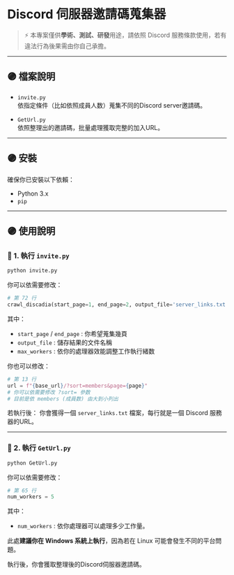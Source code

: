 # Discord 伺服器邀請碼蒐集器

> ⚡ 本專案僅供**學術、測試、研發**用途，請依照 Discord 服務條款使用，若有違法行為後果需由你自己承擔。

---

## 🟣 檔案說明

- `invite.py`  
  依指定條件（比如依照成員人数）蒐集不同的Discord server邀請碼。
  
- `GetUrl.py`  
  依照整理出的邀請碼，批量處理獲取完整的加入URL。  

---

## 🟣 安裝

確保你已安裝以下依賴：
- Python 3.x
- `pip`
---

## 🟣 使用說明

### 🔹 1. 執行 `invite.py`

```bash
python invite.py
```

你可以依需要修改：
```python
# 第 72 行
crawl_discadia(start_page=1, end_page=2, output_file='server_links.txt', max_workers=5)
```

其中：
- `start_page` / `end_page` : 你希望蒐集幾頁
- `output_file` : 儲存結果的文件名稱
- `max_workers` : 依你的處理器效能調整工作執行緒数


你也可以修改：
```python
# 第 13 行
url = f"{base_url}/?sort=members&page={page}" 
# 你可以依需要修改 ?sort= 參数
# 目前是依 members (成員数) 由大到小列出
``` 


若執行後：
你會獲得一個 `server_links.txt` 檔案，每行就是一個 Discord 服務器的URL。

---

### 🔹 2. 執行 `GetUrl.py`

```bash
python GetUrl.py
```

你可以依需要修改：
```python
# 第 65 行
num_workers = 5
```

其中：
- `num_workers` : 依你處理器可以處理多少工作量。

此處**建議你在 Windows 系統上執行**，因為若在 Linux 可能會發生不同的平台問題。

執行後，你會獲取整理後的Discord伺服器邀請碼。
